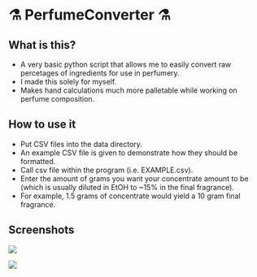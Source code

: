 # :alembic: PerfumeConverter :alembic:

## What is this?
- A very basic python script that allows me to easily convert raw percetages of ingredients for use in perfumery.
- I made this solely for myself.
- Makes hand calculations much more palletable while working on perfume composition.

## How to use it
- Put CSV files into the data directory.
- An example CSV file is given to demonstrate how they should be formatted.
- Call csv file within the program (i.e. EXAMPLE.csv).
- Enter the amount of grams you want your concentrate amount to be (which is usually diluted in EtOH to ~15% in the final fragrance).
- For example, 1.5 grams of concentrate would yield a 10 gram final fragrance.

## Screenshots
![](https://imgur.com/FqyuI5f.png)

![](https://imgur.com/xZmC3lX.png)
